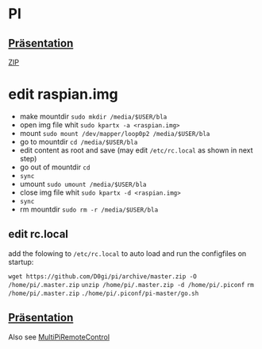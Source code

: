 # PI

## [Präsentation](https://dog42.github.io/pi)

[ZIP](https://github.com/dog42/pi/archive/master.zip)



# edit raspian.img

- make mountdir `sudo mkdir /media/$USER/bla`
- open img file whit `sudo kpartx -a <raspian.img>`
- mount `sudo mount /dev/mapper/loop0p2 /media/$USER/bla `
- go to mountdir `cd /media/$USER/bla`
- edit content as root and save (may edit `/etc/rc.local` as shown in next step) 
- go out of mountdir `cd`
- `sync`
- umount `sudo umount /media/$USER/bla `
- close img file whit `sudo kpartx -d <raspian.img>`
- `sync`
- rm mountdir `sudo rm -r /media/$USER/bla`


## edit rc.local

add the folowing to `/etc/rc.local` to auto load and run the configfiles on startup:

`wget https://github.com/D0gi/pi/archive/master.zip -O /home/pi/.master.zip`
`unzip /home/pi/.master.zip -d /home/pi/.piconf`
`rm /home/pi/.master.zip`
`./home/pi/.piconf/pi-master/go.sh`


## [Präsentation](https://dog42.github.io/pi)


Also see [MultiPiRemoteControl](https://gitlab.com/jhamfler/MultiPiRemoteControl/tree/master)
